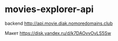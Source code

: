 # movies-explorer-api


backend http://api.movie.diak.nomoredomains.club 

Макет https://disk.yandex.ru/d/k7DAOvvOvLS5Sw